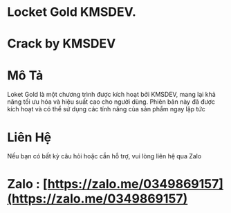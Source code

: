 # Locket Gold KMSDEV.

# Crack by KMSDEV

# Mô Tả

Loket Gold là một chương trình được kích hoạt bởi KMSDEV, mang lại khả năng tối ưu hóa và hiệu suất cao cho người dùng. Phiên bản này đã được kích hoạt và có thể sử dụng các tính năng của sản phẩm ngay lập tức

# Liên Hệ

Nếu bạn có bất kỳ câu hỏi hoặc cần hỗ trợ, vui lòng liên hệ qua Zalo
# Zalo : [https://zalo.me/0349869157](https://zalo.me/0349869157)
